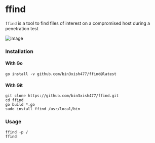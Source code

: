 # ffind

`ffind` is a tool to find files of interest on a compromised host during a penetration test

![image](https://user-images.githubusercontent.com/44281620/148688336-e0aea33a-8f4a-4fa4-adc3-3229531ed0f6.png)

### Installation

#### With Go

```
go install -v github.com/bin3xish477/ffind@latest
```

#### With Git

```
git clone https://github.com/bin3xish477/ffind.git
cd ffind
go build *.go
sudo install ffind /usr/local/bin
```

### Usage

```console
ffind -p /
ffind
```
